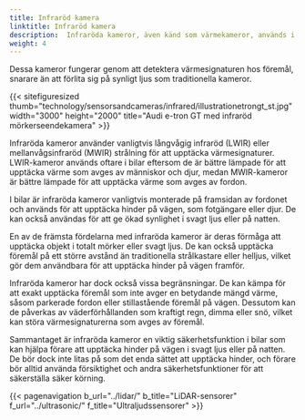 ```yaml
---
title: Infraröd kamera
linktitle: Infraröd kamera
description:  Infraröda kameror, även känd som värmekameror, används i vissa bilar för olika ändamål som mörkerseende, fotgängardetektering och djurdetektering.
weight: 4
---
```

<!-- markdownlint-disable MD033 -->
Dessa kameror fungerar genom att detektera värmesignaturen hos föremål, snarare än att förlita sig på synligt ljus som traditionella kameror.

{{< sitefiguresized thumb="technology/sensorsandcameras/infrared/illustrationetrongt_st.jpg" width="3000" height="2000" title="Audi e-tron GT med infraröd mörkerseendekamera" >}}

Infraröda kameror använder vanligtvis långvågig infraröd (LWIR) eller mellanvågsinfraröd (MWIR) strålning för att upptäcka värmesignaturer. LWIR-kameror används oftare i bilar eftersom de är bättre lämpade för att upptäcka värme som avges av människor och djur, medan MWIR-kameror är bättre lämpade för att upptäcka värme som avges av fordon.

I bilar är infraröda kameror vanligtvis monterade på framsidan av fordonet och används för att upptäcka hinder på vägen, som fotgängare eller djur. De kan också användas för att ge ökad synlighet i svagt ljus eller på natten.

En av de främsta fördelarna med infraröda kameror är deras förmåga att upptäcka objekt i totalt mörker eller svagt ljus. De kan också upptäcka föremål på ett större avstånd än traditionella strålkastare eller helljus, vilket gör dem användbara för att upptäcka hinder på vägen framför.

Infraröda kameror har dock också vissa begränsningar. De kan kämpa för att exakt upptäcka föremål som inte avger en betydande mängd värme, såsom parkerade fordon eller stillastående föremål på vägen. Dessutom kan de påverkas av väderförhållanden som kraftigt regn, dimma eller snö, vilket kan störa värmesignaturerna som avges av föremål.

Sammantaget är infraröda kameror en viktig säkerhetsfunktion i bilar som kan hjälpa förare att upptäcka hinder på vägen i svagt ljus eller på natten. De bör dock inte litas på som det enda sättet att upptäcka hinder, och förare bör alltid använda försiktighet och andra säkerhetsfunktioner för att säkerställa säker körning.

{{< pagenavigation b_url="../lidar/" b_title="LiDAR-sensorer" f_url="../ultrasonic/" f_title="Ultraljudssensorer" >}}